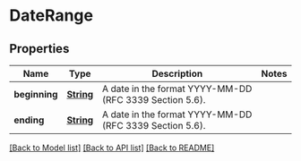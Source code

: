 # DateRange

## Properties

Name | Type | Description | Notes
------------ | ------------- | ------------- | -------------
**beginning** | [**String**](string.md) | A date in the format YYYY-MM-DD (RFC 3339 Section 5.6). | 
**ending** | [**String**](string.md) | A date in the format YYYY-MM-DD (RFC 3339 Section 5.6). | 

[[Back to Model list]](../README.md#documentation-for-models) [[Back to API list]](../README.md#documentation-for-api-endpoints) [[Back to README]](../README.md)


